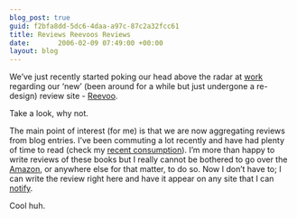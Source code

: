 ```yaml
---
blog_post: true
guid: f2bfa8dd-5dc6-4daa-a97c-87c2a32fcc61
title: Reviews Reevoos Reviews
date:       2006-02-09 07:49:00 +00:00
layout: blog
---
```


We’ve just recently started poking our head above the radar at
[work](http://www.reevoo.com) regarding our ‘new’ (been around for a
while but just undergone a re-design) review site -
[Reevoo](http://www.reevoo.com).

Take a look, why not.

The main point of interest (for me) is that we are now aggregating
reviews from blog entries. I’ve been commuting a lot recently and have
had plenty of time to read (check my [recent
consumption](http://allconsuming.net/person/chrisjroos)). I’m more than
happy to write reviews of these books but I really cannot be bothered to
go over the [Amazon](http://www.amazon.co.uk), or anywhere else for that
matter, to do so. Now I don’t have to; I can write the review right here
and have it appear on any site that I can
[notify](http://www.reevoo.com/web_services/manual_ping).

Cool huh.
